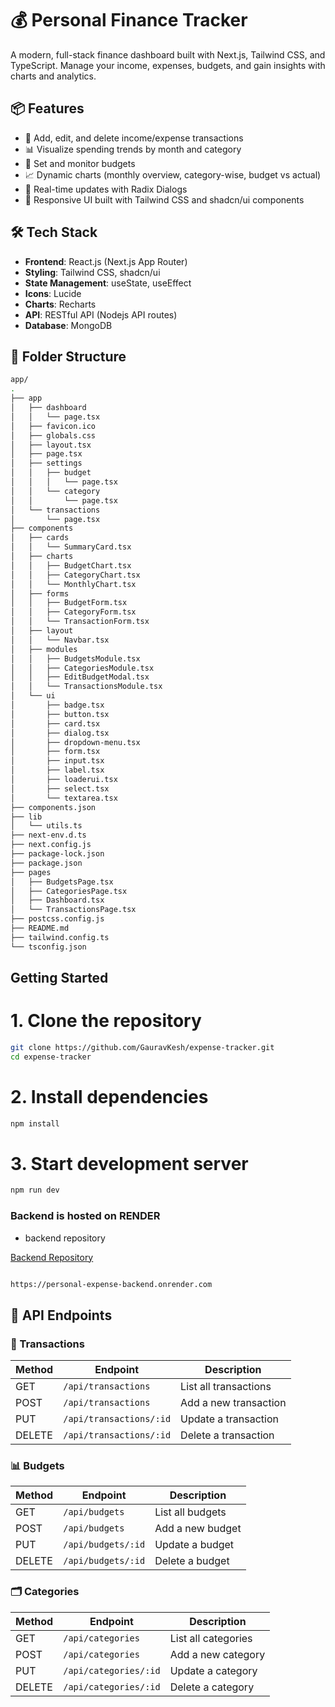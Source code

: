# 💰 Personal Finance Tracker

A modern, full-stack finance dashboard built with Next.js, Tailwind CSS, and TypeScript. Manage your income, expenses, budgets, and gain insights with charts and analytics.

## 📦 Features

- 💸 Add, edit, and delete income/expense transactions
- 📊 Visualize spending trends by month and category
- 🎯 Set and monitor budgets
- 📈 Dynamic charts (monthly overview, category-wise, budget vs actual)
- 🔄 Real-time updates with Radix Dialogs
- 🌙 Responsive UI built with Tailwind CSS and shadcn/ui components

## 🛠️ Tech Stack

- **Frontend**: React.js (Next.js App Router)
- **Styling**: Tailwind CSS, shadcn/ui
- **State Management**: useState, useEffect
- **Icons**: Lucide
- **Charts**: Recharts
- **API**: RESTful API (Nodejs API routes)
- **Database**: MongoDB

## 📁 Folder Structure
```bash
app/
.
├── app
│   ├── dashboard
│   │   └── page.tsx
│   ├── favicon.ico
│   ├── globals.css
│   ├── layout.tsx
│   ├── page.tsx
│   ├── settings
│   │   ├── budget
│   │   │   └── page.tsx
│   │   └── category
│   │       └── page.tsx
│   └── transactions
│       └── page.tsx
├── components
│   ├── cards
│   │   └── SummaryCard.tsx
│   ├── charts
│   │   ├── BudgetChart.tsx
│   │   ├── CategoryChart.tsx
│   │   └── MonthlyChart.tsx
│   ├── forms
│   │   ├── BudgetForm.tsx
│   │   ├── CategoryForm.tsx
│   │   └── TransactionForm.tsx
│   ├── layout
│   │   └── Navbar.tsx
│   ├── modules
│   │   ├── BudgetsModule.tsx
│   │   ├── CategoriesModule.tsx
│   │   ├── EditBudgetModal.tsx
│   │   └── TransactionsModule.tsx
│   └── ui
│       ├── badge.tsx
│       ├── button.tsx
│       ├── card.tsx
│       ├── dialog.tsx
│       ├── dropdown-menu.tsx
│       ├── form.tsx
│       ├── input.tsx
│       ├── label.tsx
│       ├── loaderui.tsx
│       ├── select.tsx
│       └── textarea.tsx
├── components.json
├── lib
│   └── utils.ts
├── next-env.d.ts
├── next.config.js
├── package-lock.json
├── package.json
├── pages
│   ├── BudgetsPage.tsx
│   ├── CategoriesPage.tsx
│   ├── Dashboard.tsx
│   └── TransactionsPage.tsx
├── postcss.config.js
├── README.md
├── tailwind.config.ts
└── tsconfig.json


```


##  Getting Started


# 1. Clone the repository
```bash
git clone https://github.com/GauravKesh/expense-tracker.git
cd expense-tracker
```

# 2. Install dependencies
```bash
npm install
```
# 3. Start development server
```bash
npm run dev
```

### Backend is hosted on RENDER
- backend repository

[Backend Repository](https://github.com/GauravKesh/personal-expense-backend)
``` bash 

https://personal-expense-backend.onrender.com

```
## 🧪 API Endpoints

### 📌 Transactions
| Method | Endpoint                 | Description           |
|--------|--------------------------|-----------------------|
| GET    | `/api/transactions`      | List all transactions |
| POST   | `/api/transactions`      | Add a new transaction |
| PUT    | `/api/transactions/:id`  | Update a transaction  |
| DELETE | `/api/transactions/:id`  | Delete a transaction  |

### 📊 Budgets
| Method | Endpoint            | Description         |
|--------|---------------------|---------------------|
| GET    | `/api/budgets`      | List all budgets    |
| POST   | `/api/budgets`      | Add a new budget    |
| PUT    | `/api/budgets/:id`  | Update a budget     |
| DELETE | `/api/budgets/:id`  | Delete a budget     |

### 🗂️ Categories
| Method | Endpoint              | Description          |
|--------|-----------------------|----------------------|
| GET    | `/api/categories`     | List all categories  |
| POST   | `/api/categories`     | Add a new category   |
| PUT    | `/api/categories/:id` | Update a category    |
| DELETE | `/api/categories/:id` | Delete a category    |
